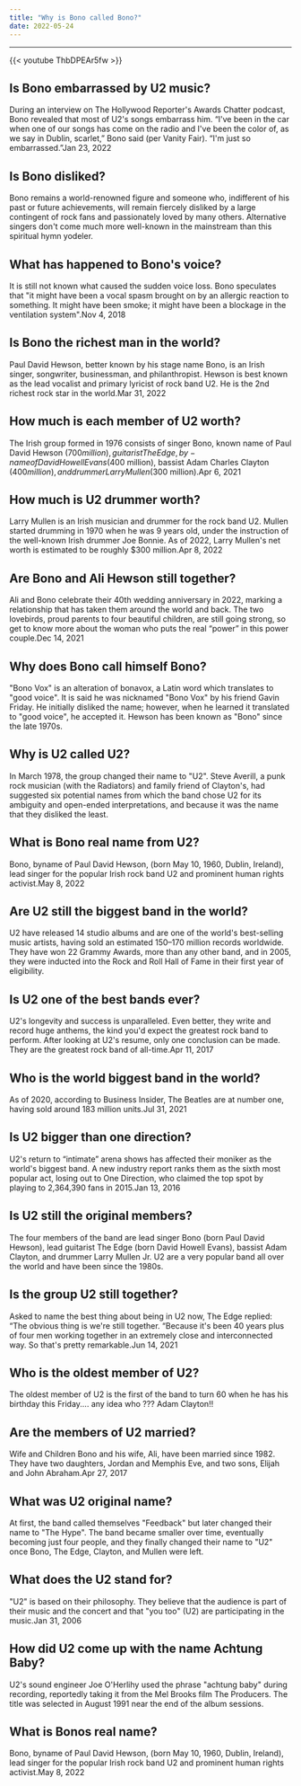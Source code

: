 ```yaml
---
title: "Why is Bono called Bono?"
date: 2022-05-24
---
```


---
{{< youtube ThbDPEAr5fw >}}
## Is Bono embarrassed by U2 music?
During an interview on The Hollywood Reporter's Awards Chatter podcast, Bono revealed that most of U2's songs embarrass him. “I've been in the car when one of our songs has come on the radio and I've been the color of, as we say in Dublin, scarlet,” Bono said (per Vanity Fair). “I'm just so embarrassed.”Jan 23, 2022

## Is Bono disliked?
Bono remains a world-renowned figure and someone who, indifferent of his past or future achievements, will remain fiercely disliked by a large contingent of rock fans and passionately loved by many others. Alternative singers don't come much more well-known in the mainstream than this spiritual hymn yodeler.

## What has happened to Bono's voice?
It is still not known what caused the sudden voice loss. Bono speculates that "it might have been a vocal spasm brought on by an allergic reaction to something. It might have been smoke; it might have been a blockage in the ventilation system".Nov 4, 2018

## Is Bono the richest man in the world?
Paul David Hewson, better known by his stage name Bono, is an Irish singer, songwriter, businessman, and philanthropist. Hewson is best known as the lead vocalist and primary lyricist of rock band U2. He is the 2nd richest rock star in the world.Mar 31, 2022

## How much is each member of U2 worth?
The Irish group formed in 1976 consists of singer Bono, known name of Paul David Hewson ($700 million), guitarist The Edge, by-name of David Howell Evans ($400 million), bassist Adam Charles Clayton ($400 million), and drummer Larry Mullen ($300 million).Apr 6, 2021

## How much is U2 drummer worth?
Larry Mullen is an Irish musician and drummer for the rock band U2. Mullen started drumming in 1970 when he was 9 years old, under the instruction of the well-known Irish drummer Joe Bonnie. As of 2022, Larry Mullen's net worth is estimated to be roughly $300 million.Apr 8, 2022

## Are Bono and Ali Hewson still together?
Ali and Bono celebrate their 40th wedding anniversary in 2022, marking a relationship that has taken them around the world and back. The two lovebirds, proud parents to four beautiful children, are still going strong, so get to know more about the woman who puts the real “power” in this power couple.Dec 14, 2021

## Why does Bono call himself Bono?
"Bono Vox" is an alteration of bonavox, a Latin word which translates to "good voice". It is said he was nicknamed "Bono Vox" by his friend Gavin Friday. He initially disliked the name; however, when he learned it translated to "good voice", he accepted it. Hewson has been known as "Bono" since the late 1970s.

## Why is U2 called U2?
In March 1978, the group changed their name to "U2". Steve Averill, a punk rock musician (with the Radiators) and family friend of Clayton's, had suggested six potential names from which the band chose U2 for its ambiguity and open-ended interpretations, and because it was the name that they disliked the least.

## What is Bono real name from U2?
Bono, byname of Paul David Hewson, (born May 10, 1960, Dublin, Ireland), lead singer for the popular Irish rock band U2 and prominent human rights activist.May 8, 2022

## Are U2 still the biggest band in the world?
U2 have released 14 studio albums and are one of the world's best-selling music artists, having sold an estimated 150–170 million records worldwide. They have won 22 Grammy Awards, more than any other band, and in 2005, they were inducted into the Rock and Roll Hall of Fame in their first year of eligibility.

## Is U2 one of the best bands ever?
U2's longevity and success is unparalleled. Even better, they write and record huge anthems, the kind you'd expect the greatest rock band to perform. After looking at U2's resume, only one conclusion can be made. They are the greatest rock band of all-time.Apr 11, 2017

## Who is the world biggest band in the world?
As of 2020, according to Business Insider, The Beatles are at number one, having sold around 183 million units.Jul 31, 2021

## Is U2 bigger than one direction?
U2's return to “intimate” arena shows has affected their moniker as the world's biggest band. A new industry report ranks them as the sixth most popular act, losing out to One Direction, who claimed the top spot by playing to 2,364,390 fans in 2015.Jan 13, 2016

## Is U2 still the original members?
The four members of the band are lead singer Bono (born Paul David Hewson), lead guitarist The Edge (born David Howell Evans), bassist Adam Clayton, and drummer Larry Mullen Jr. U2 are a very popular band all over the world and have been since the 1980s.

## Is the group U2 still together?
Asked to name the best thing about being in U2 now, The Edge replied: “The obvious thing is we're still together. “Because it's been 40 years plus of four men working together in an extremely close and interconnected way. So that's pretty remarkable.Jun 14, 2021

## Who is the oldest member of U2?
The oldest member of U2 is the first of the band to turn 60 when he has his birthday this Friday.... any idea who ??? Adam Clayton!!

## Are the members of U2 married?
Wife and Children Bono and his wife, Ali, have been married since 1982. They have two daughters, Jordan and Memphis Eve, and two sons, Elijah and John Abraham.Apr 27, 2017

## What was U2 original name?
At first, the band called themselves "Feedback" but later changed their name to "The Hype". The band became smaller over time, eventually becoming just four people, and they finally changed their name to "U2" once Bono, The Edge, Clayton, and Mullen were left.

## What does the U2 stand for?
"U2" is based on their philosophy. They believe that the audience is part of their music and the concert and that "you too" (U2) are participating in the music.Jan 31, 2006

## How did U2 come up with the name Achtung Baby?
U2's sound engineer Joe O'Herlihy used the phrase "achtung baby" during recording, reportedly taking it from the Mel Brooks film The Producers. The title was selected in August 1991 near the end of the album sessions.

## What is Bonos real name?
Bono, byname of Paul David Hewson, (born May 10, 1960, Dublin, Ireland), lead singer for the popular Irish rock band U2 and prominent human rights activist.May 8, 2022

